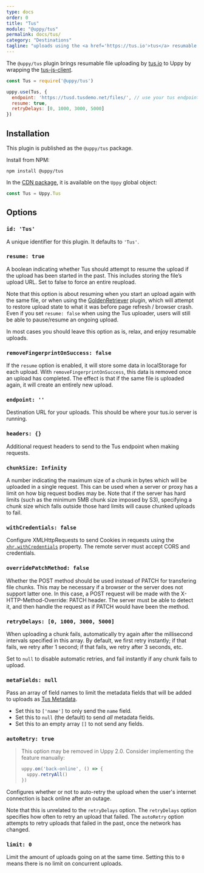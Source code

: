 ```yaml
---
type: docs
order: 0
title: "Tus"
module: "@uppy/tus"
permalink: docs/tus/
category: "Destinations"
tagline: "uploads using the <a href='https://tus.io'>tus</a> resumable upload protocol"
---
```


The `@uppy/tus` plugin brings resumable file uploading by [tus.io](http://tus.io) to Uppy by wrapping the [tus-js-client][].

```js
const Tus = require('@uppy/tus')

uppy.use(Tus, {
  endpoint: 'https://tusd.tusdemo.net/files/', // use your tus endpoint here
  resume: true,
  retryDelays: [0, 1000, 3000, 5000]
})
```

## Installation

This plugin is published as the `@uppy/tus` package.

Install from NPM:

```shell
npm install @uppy/tus
```

In the [CDN package](/docs/#With-a-script-tag), it is available on the `Uppy` global object:

```js
const Tus = Uppy.Tus
```

## Options

### `id: 'Tus'`

A unique identifier for this plugin. It defaults to `'Tus'`.

### `resume: true`

A boolean indicating whether Tus should attempt to resume the upload if the upload has been started in the past. This includes storing the file’s upload URL. Set to false to force an entire reupload.

Note that this option is about resuming when you start an upload again with the same file, or when using the [GoldenRetriever](/docs/golden-retriever/) plugin, which will attempt to restore upload state to what it was before page refresh / browser crash. Even if you set `resume: false` when using the Tus uploader, users will still be able to pause/resume an ongoing upload.

In most cases you should leave this option as is, relax, and enjoy resumable uploads.

### `removeFingerprintOnSuccess: false`

If the `resume` option is enabled, it will store some data in localStorage for each upload. With `removeFingerprintOnSuccess`, this data is removed once an upload has completed. The effect is that if the same file is uploaded again, it will create an entirely new upload.

### `endpoint: ''`

Destination URL for your uploads. This should be where your tus.io server is running.

### `headers: {}`

Additional request headers to send to the Tus endpoint when making requests.

### `chunkSize: Infinity`

A number indicating the maximum size of a chunk in bytes which will be uploaded in a single request. This can be used when a server or proxy has a limit on how big request bodies may be. Note that if the server has hard limits (such as the minimum 5MB chunk size imposed by S3), specifying a chunk size which falls outside those hard limits will cause chunked uploads to fail.

### `withCredentials: false`

Configure XMLHttpRequests to send Cookies in requests using the [`xhr.withCredentials`](https://developer.mozilla.org/en-US/docs/Web/API/XMLHttpRequest/withCredentials) property. The remote server must accept CORS and credentials.

### `overridePatchMethod: false`

Whether the POST method should be used instead of PATCH for transfering file chunks. This may be necessary if a browser or the server does not support latter one. In this case, a POST request will be made with the X-HTTP-Method-Override: PATCH header. The server must be able to detect it, and then handle the request as if PATCH would have been the method.

### `retryDelays: [0, 1000, 3000, 5000]`

When uploading a chunk fails, automatically try again after the millisecond intervals specified in this array. By default, we first retry instantly; if that fails, we retry after 1 second; if that fails, we retry after 3 seconds, etc.

Set to `null` to disable automatic retries, and fail instantly if any chunk fails to upload.

### `metaFields: null`

Pass an array of field names to limit the metadata fields that will be added to uploads as [Tus Metadata](https://tus.io/protocols/resumable-upload.html#upload-metadata).

* Set this to `['name']` to only send the `name` field.
* Set this to `null` (the default) to send *all* metadata fields.
* Set this to an empty array `[]` to not send any fields.

### `autoRetry: true`

> This option may be removed in Uppy 2.0. Consider implementing the feature manually:
>
> ```js
> uppy.on('back-online', () => {
>   uppy.retryAll()
> })
> ```

Configures whether or not to auto-retry the upload when the user's internet connection is back online after an outage.

Note that this is unrelated to the `retryDelays` option. The `retryDelays` option specifies how often to retry an upload that failed. The `autoRetry` option attempts to retry uploads that failed in the past, once the network has changed.

### `limit: 0`

Limit the amount of uploads going on at the same time. Setting this to `0` means there is no limit on concurrent uploads.

[tus-js-client]: https://github.com/tus/tus-js-client

